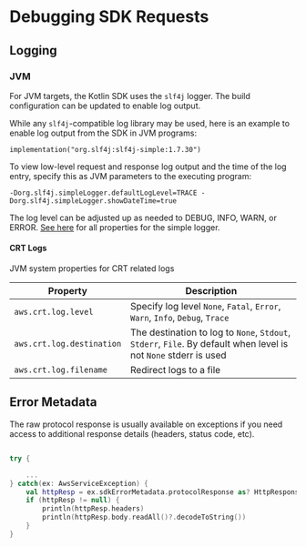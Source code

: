 # Debugging SDK Requests

## Logging

### JVM

For JVM targets, the Kotlin SDK uses the `slf4j` logger.  The build configuration can be updated to enable log output.

While any `slf4j`-compatible log library may be used, here is an example to enable log output from the SDK in JVM 
programs:

```
implementation("org.slf4j:slf4j-simple:1.7.30")
```

To view low-level request and response log output and the time of the log entry, specify this as JVM parameters to the executing program:

```
-Dorg.slf4j.simpleLogger.defaultLogLevel=TRACE -Dorg.slf4j.simpleLogger.showDateTime=true
```

The log level can be adjusted up as needed to DEBUG, INFO, WARN, or ERROR.  [See here](http://www.slf4j.org/api/org/slf4j/impl/SimpleLogger.html) for all properties for the simple logger.


#### CRT Logs

JVM system properties for CRT related logs


| Property                    | Description                                                                                                      |
| ----------------------------| -----------------------------------------------------------------------------------------------------------------|
| `aws.crt.log.level`         | Specify log level `None`, `Fatal`, `Error`, `Warn`, `Info`, `Debug`, `Trace`                                     |
| `aws.crt.log.destination`   | The destination to log to `None`, `Stdout`, `Stderr`, `File`. By default when level is not `None` stderr is used |
| `aws.crt.log.filename`      | Redirect logs to a file                                                                                          |


## Error Metadata

The raw protocol response is usually available on exceptions if you need access to additional response details (headers, status code, etc).


```kotlin

try {

    ...
} catch(ex: AwsServiceException) {
    val httpResp = ex.sdkErrorMetadata.protocolResponse as? HttpResponse
    if (httpResp != null) {
        println(httpResp.headers)
        println(httpResp.body.readAll()?.decodeToString())
    }
}

```
